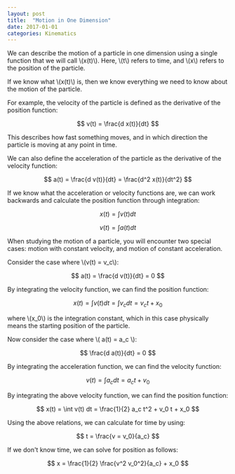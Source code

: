 ```yaml
---
layout: post
title:  "Motion in One Dimension"
date: 2017-01-01
categories: Kinematics
---
```


We can describe the motion of a particle in one dimension using a single function that we will call \\(x(t)\\). Here, \\(t\\) refers to time, and \\(x\\) refers to the position of the particle.

If we know what \\(x(t)\\) is, then we know everything we need to know about the motion of the particle.

For example, the velocity of the particle is defined as the derivative of the position function:

$$
  v(t) = \frac{d x(t)}{dt}
$$

This describes how fast something moves, and in which direction the particle is moving at any point in time.

We can also define the acceleration of the particle as the derivative of the velocity function:

$$
  a(t) = \frac{d v(t)}{dt} = \frac{d^2 x(t)}{dt^2}
$$

If we know what the acceleration or velocity functions are, we can work backwards and calculate the position function through integration:

$$
  x(t) = \int v(t) dt
$$

$$
  v(t) = \int a(t) dt
$$

When studying the motion of a particle, you will encounter two special cases: motion with constant velocity, and motion of constant acceleration.

Consider the case where \\(v(t) = v_c\\):

$$
  a(t) = \frac{d v(t)}{dt} = 0
$$

By integrating the velocity function, we can find the position function:

$$
  x(t) = \int v(t)dt = \int v_c dt = v_c t + x_0
$$

where \\(x_0\\) is the integration constant, which in this case physically means the starting position of the particle.

Now consider the case where \\( a(t) = a_c \\):

$$
  \frac{d a(t)}{dt} = 0
$$

By integrating the acceleration function, we can find the velocity function:

$$
  v(t) = \int a_c dt = a_c t + v_0
$$

By integrating the above velocity function, we can find the position function:

$$
  x(t) = \int v(t) dt = \frac{1}{2} a_c t^2 + v_0 t + x_0
$$

Using the above relations, we can calculate for time by using:

$$
  t = \frac{v = v_0}{a_c}
$$

If we don't know time, we can solve for position as follows:

$$
  x = \frac{1}{2} \frac{v^2 v_0^2}{a_c} + x_0
$$
